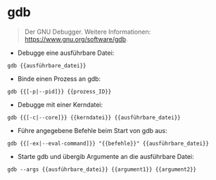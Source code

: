 # gdb

> Der GNU Debugger.
> Weitere Informationen: <https://www.gnu.org/software/gdb>.

- Debugge eine ausführbare Datei:

`gdb {{ausführbare_datei}}`

- Binde einen Prozess an gdb:

`gdb {{[-p|--pid]}} {{prozess_ID}}`

- Debugge mit einer Kerndatei:

`gdb {{[-c|--core]}} {{kerndatei}} {{ausführbare_datei}}`

- Führe angegebene Befehle beim Start von gdb aus:

`gdb {{[-ex|--eval-command]}} "{{befehle}}" {{ausführbare_datei}}`

- Starte gdb und übergib Argumente an die ausführbare Datei:

`gdb --args {{ausführbare_datei}} {{argument1}} {{argument2}}`
